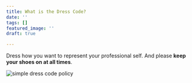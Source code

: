 ```yaml
---
title: What is the Dress Code?
date: ''
tags: []
featured_image: ''
draft: true

---
```

Dress how you want to represent your professional self.  And please **keep your shoes on at all times**.

![simple dress code policy](/uploads/simple-dress-code-policy.png)